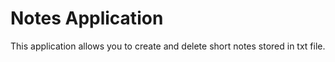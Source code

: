 # Notes Application
This application allows you to create and delete short notes stored in txt file.
